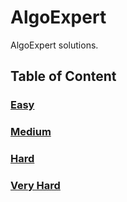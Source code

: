 # AlgoExpert

AlgoExpert solutions.

## Table of Content

### [Easy](./Easy/)

### [Medium](./Medium/)

### [Hard](./Hard/)

### [Very Hard](./VeryHard/)

